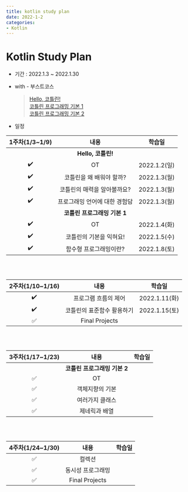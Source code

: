 ```yaml
---
title: kotlin study plan
date: 2022-1-2
categories:
- Kotlin
---
```


# Kotlin Study Plan  
- 기간 : 2022.1.3 ~ 2022.1.30  

- with - 부스트코스
  > [Hello, 코틀린!](https://www.boostcourse.org/mo001)  
  > [코틀린 프로그래밍 기본 1](https://www.boostcourse.org/mo132)  
  > [코틀린 프로그래밍 기본 2](https://www.boostcourse.org/mo234)  

- 일정  

|1주차(1/3~1/9)|내용|학습일|
|:---:|:---:|:---:|
||**Hello, 코틀린!**||
|:heavy_check_mark:|OT|2022.1.2(일)|
|:heavy_check_mark:|코틀린을 왜 배워야 할까?|2022.1.3(월)|
|:heavy_check_mark:|코틀린의 매력을 알아볼까요?|2022.1.3(월)|
|:heavy_check_mark:|프로그래밍 언어에 대한 경험담|2022.1.3(월)|
||**코틀린 프로그래밍 기본 1**||
|:heavy_check_mark:|OT|2022.1.4(화)|
|:heavy_check_mark:|코틀린의 기본을 익혀요!|2022.1.5(수)|
|:heavy_check_mark:|함수형 프로그래밍이란?|2022.1.8(토)|  

<br>  
<br>  

|2주차(1/10~1/16)|내용|학습일|
|:---:|:---:|:---:|
|:heavy_check_mark:|프로그램 흐름의 제어|2022.1.11(화)|
|:heavy_check_mark:|코틀린의 표준함수 활용하기|2022.1.15(토)|
|:white_check_mark:|Final Projects||

<br>  
<br>  

|3주차(1/17~1/23)|내용|학습일|
|:---:|:---:|:---:|
||**코틀린 프로그래밍 기본 2**||
|:white_check_mark:|OT||
|:white_check_mark:|객체지향의 기본||
|:white_check_mark:|여러가지 클래스||
|:white_check_mark:|제네릭과 배열||

<br>
<br>  

|4주차(1/24~1/30)|내용|학습일|
|:---:|:---:|:---:|
|:white_check_mark:|컬렉션||
|:white_check_mark:|동시성 프로그래밍||
|:white_check_mark:|Final Projects||
